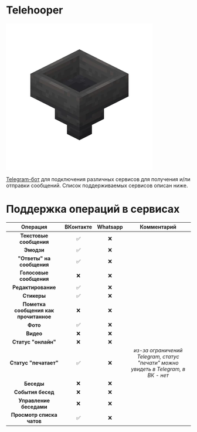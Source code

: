 # Telehooper

![Telehooper Logo](https://github.com/Zensonaton/Telehooper/blob/49576ac54c9fdb9b59c623bd1db27eed1931a191/logo.png)

[Telegram-бот](t.me/telehooper_bot) для подключения различных сервисов для получения и/ли отправки сообщений. Список поддерживаемых сервисов описан ниже.

# Поддержка операций в сервисах

| **Операция**                          | **ВКонтакте** | **Whatsapp** | **Комментарий**                                                                    |
|:-------------------------------------:|:-------------:|:------------:|:----------------------------------------------------------------------------------:|
| **Текстовые сообщения**               | ✅             | ❌            |                                                                                    |
| **Эмодзи**                            | ✅             | ❌            |                                                                                    |
| **"Ответы" на сообщения**             | ✅             | ❌            |                                                                                    |
| **Голосовые сообщения**               | ❌             | ❌            |                                                                                    |
| **Редактирование**                    | ✅             | ❌            |                                                                                    |
| **Стикеры**                           | ✅             | ❌            |                                                                                    |
| **Пометка сообщения как прочитанное** | ❌             | ❌            |                                                                                    |
| **Фото**                              | ✅             | ❌            |                                                                                    |
| **Видео**                             | ❌             | ❌            |                                                                                    |
| **Статус "онлайн"**                   | ❌             | ❌            |                                                                                    |
| **Статус "печатает"**                 | ✅             | ❌            | _из-за ограничений Telegram, статус "печати" можно увидеть в Telegram, в ВК - нет_ |
| **Беседы**                            | ❌             | ❌            |                                                                                    |
| **События  бесед**                    | ❌             | ❌            |                                                                                    |
| **Управление беседами**               | ❌             | ❌            |                                                                                    |
| **Просмотр списка чатов**             | ✅             | ❌            |                                                                                    |
